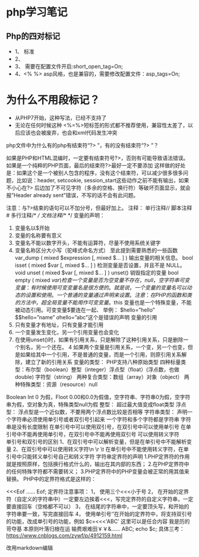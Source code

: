 # php学习笔记
## Php的四对标记
- 1、<?php ?>  标准
- 2、<script language=”php”></script>
- 3、<?  ?>   <?=$str ?>  需要在配置文件开启:short_open_tag=On;
- 4、<%  %>   asp风格，也是兼容的，需要修改配置文件：asp_tags=On;
# 为什么不用段标记？
- 从PHP7开始，这种写法<script language="php"></script>，已经不支持了
- 无论在任何时候这种<? ?> <?=?> <%=%>短标签的形式都不推荐使用，兼容性太差了，以后应该也会被废弃，也会和xml代码发生冲突

php文件中为什么有的php有结束符“?> ”，有的没有结束符“?> ”？

如果是PHP和HTML混编时，一定要有结束符号?>，否则有可能导致语法错误。
如果是一个纯粹的PHP页面，最后的结束符?>最好一定不要添加
这样做的好处是：如果这个是一个被别人包含的程序，没有这个结束符，可以减少很多很多问题，比如说：header,
setcookie, session_start这些动作之前不能有输出，如果不小心在?>
后边加了不可见字符（多余的空格、换行符）等破坏页面显示，就会报”Header already
sent”错误，不写的话不会有此问题。

注意：与?>结束的语句可以不加分号，但最好加上。
注释：
	单行注释//
	脚本注释#
	多行注释/*   */
	文档注释/**  */
变量的声明：
1.	变量名以$开始
2.	变量的名称要有意义
3.	变量名不能以数字开头，不能有运算符，尽量不使用系统关键字
4.	变量名称区分大小写（驼峰式命名方式）
至此提到需要熟悉的一些函数
var_dump ( mixed $expression [, mixed $... ] )	输出变量的相关信息。
bool isset ( mixed $var [, mixed $... ] )	检测变量是否设置，并且不是 NULL。
void unset ( mixed $var [, mixed $... ] )	unset() 销毁指定的变量
bool empty ( mixed $var )	检查一个变量是否为空
变量不存在，null，空字符串
可变变量：
	有时候使用可变变量名是很方便的。就是说，一个变量的变量名可以动态的设置和使用。一个普通的变量通过声明来设置。
注意：在 PHP 的函数和类的方法中，超全局变量不能用作可变变量。$this 变量也是一个特殊变量，不能被动态引用。可变变量$要连在一起、
举例：
		$hello=”hello”
		$$hello=”name”
		$a$hello=”abc”这个是错误的声明
变量的引用
1.	只有变量才有地址，只有变量才能引用
2.	一个变量发生变化，另一个引用变量也会变化
3.	在使用unset()时，如果有引用关系，只是解除了这种引用关系，只是删除一个别名，另一个还在。
4 如果两个变量是引用关系，一个变，另一个也变，但是如果给其中一个引用，不是普通的变量，而是一个引用，则原引用关系解除，建立了新的引用关系
变量的类型：
	PHP支持八种原始类型
		四种标量类型：布尔型（boolean）整型（integer）浮点型（float）(浮点数，也做double) 字符型（string）
		两种复合类型：数组（array）对象（object）
		两种特殊类型：资源（resource）null
		
Boolean
 	Int 0 为假，Floot 0.00和0.0为假值，空字符串、字符串0为假，空字符串为假，空对象为真，特殊类型null为假
整型：
	超过最大值变成float类型
浮点型：
	浮点型是一个近似数，不要用两个浮点数比较是否相等
字符串类型：
	声明一个字符串必须使用单引号或者双引号引起来
	一个字符和多个字符都是字符串
   字符串是没有长度限制
	在单引号中可以使用双引号，在双引号中可以使用单引号
	在单引号中不能再使用单引号，在双引号中不能再使用双引号
	可以使用转义字符\
单引号和双引号的区别
1、在双引号中可以解析变量，但是在单引号中不能解析变量
2、在双引号中可以使用转义字符\n \r \t 在单引号中不能使用转义字符，在单引号中只能转义单引号自己和转义字符
字符串定界符的声明
1.PHP定界符的作用就是按照原样，包括换行格式什么的，输出在其内部的东西； 
2.在PHP定界符中的任何特殊字符都不需要转义； 
3.PHP定界符中的PHP变量会被正常的用其值来替换。 
PHP中的定界符格式是这样的： 

<<<Eof 
…… 
Eof;
定界符注意事项：
1，	使用三个<<<小于号
2，	在开始的定界符（自定义的字符串中）一定要左边挨着<<<，写完定界符的自定义字符串，一定要直接回车（空格都不可以）
3，	在结尾的字符串中，一定要顶头写，和开始的字符串要一致，写完直接回车
4，	使用单引号‘’在开始的定界符中，将支持双引号的功能，改成单引号的功能，例如
$c=<<<'ABC'
这里可以是任合内容
我是历的苛夺基
本原则叶落归根在运
输费艰难田￥￥&……
ABC;
echo $c;
具体三考：https://www.cnblogs.com/zywf/p/4912159.html

改用markdown编辑
